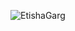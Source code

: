 <p><img align="center" src="https://github-readme-streak-stats.herokuapp.com/?user=00Jane&&theme=tokyonight" alt="EtishaGarg" /></p>
